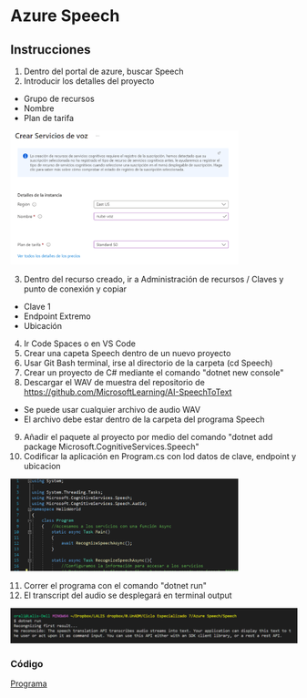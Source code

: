 # Azure Speech

## Instrucciones
1. Dentro del portal de azure, buscar Speech
2. Introducir los detalles del proyecto
- Grupo de recursos
- Nombre
- Plan de tarifa

<img src="images/Captura1.PNG" alt="c1" width="400"/>   

3. Dentro del recurso creado, ir a Administración de recursos / Claves y punto de conexión y copiar
- Clave 1
- Endpoint Extremo
- Ubicación
4. Ir Code Spaces o en VS Code 
5. Crear una capeta Speech dentro de un nuevo proyecto
6. Usar Git Bash terminal, irse al directorio de la carpeta (cd Speech)
7. Crear un proyecto de C# mediante el comando "dotnet new console"
8. Descargar el WAV de muestra del repositorio de https://github.com/MicrosoftLearning/AI-SpeechToText
- Se puede usar cualquier archivo de audio WAV
- El archivo debe estar dentro de la carpeta del programa Speech 
9. Añadir el paquete al proyecto por medio del comando "dotnet add package Microsoft.CognitiveServices.Speech"
10. Codificar la aplicación en Program.cs con lod datos de clave, endpoint y ubicacion    

<img src="images/Captura4.PNG" alt="c4" width="400"/> 

11. Correr el programa con el comando "dotnet run"
12. El transcript del audio se desplegará en terminal output 
<img src="images/Captura5.PNG" alt="c5" width="1000"/> 

### Código
[Programa](Speech/Program.cs)
